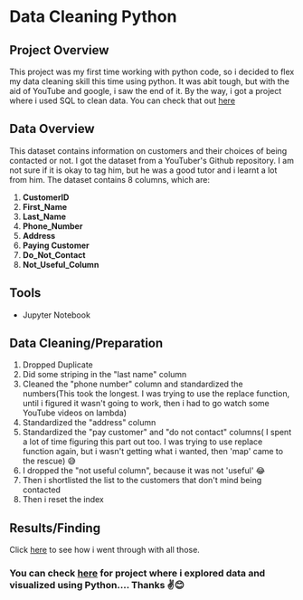 # Data Cleaning Python

## Project Overview

This project was my first time working with python code, so i decided to flex my data cleaning skill this time using python. It was abit tough, but with the aid of YouTube and google, i saw the end of it. By the way, i got a project where i used SQL to clean data. You can check that out [here](https://github.com/StephenTheAnalyst/Data-Cleaning-SQL)

## Data Overview

This dataset contains information on customers and their choices of being contacted or not. I got the dataset from a YouTuber's Github repository. I am not sure if it is okay to tag him, but he was a good tutor and i learnt a lot from him. The dataset contains 8 columns, which are:

 1. **CustomerID** 
 2. **First_Name**
 3. **Last_Name**
 4. **Phone_Number**
 5. **Address**
 6. **Paying Customer**
 7.	**Do_Not_Contact**
 8.	**Not_Useful_Column**

## Tools

 - Jupyter Notebook

## Data Cleaning/Preparation 

 1. Dropped Duplicate
 2. Did some striping in the "last name" column
 3. Cleaned the "phone number" column and standardized the numbers(This took the longest. I was trying to use the replace function, until i figured it wasn't going to work, then i had to go watch some YouTube videos on lambda) 
 4. Standardized the "address" column
 5. Standardized the "pay customer" and "do not contact" columns( I spent a lot of time figuring this part out too. I was trying to use replace function again, but i wasn't getting what i wanted, then 'map' came to the rescue) 😅
 6. I dropped the "not useful column", because it was not 'useful' 😂
 7. Then i shortlisted the list to the customers that don't mind being contacted
 8. Then i reset the index

## Results/Finding 

Click [here](https://github.com/StephenTheAnalyst/DataCleaningPython/blob/main/Data%20Cleaning.md) to see how i went through with all those.

### You can check [here](https://github.com/StephenTheAnalyst/ExploratoryDataAnalysisPython) for project where i explored data and visualized using Python.... Thanks ✌😊
